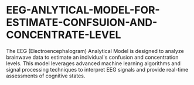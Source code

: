 # EEG-ANLYTICAL-MODEL-FOR-ESTIMATE-CONFSUION-AND-CONCENTRATE-LEVEL
The EEG (Electroencephalogram) Analytical Model is designed to analyze brainwave data to estimate an individual's confusion and concentration levels. This model leverages advanced machine learning algorithms and signal processing techniques to interpret EEG signals and provide real-time assessments of cognitive states.
